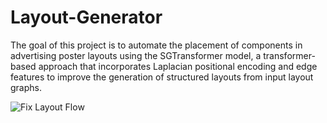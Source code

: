 # Layout-Generator
The goal of this project is to automate the placement of components in advertising poster layouts using the SGTransformer model, a transformer-based approach that incorporates Laplacian positional encoding and edge features to improve the generation of structured layouts from input layout graphs.


![Fix Layout Flow](https://github.com/syahdeee/Layout-Generator/assets/100667458/6fead121-acbb-4c56-987d-691060520403)
